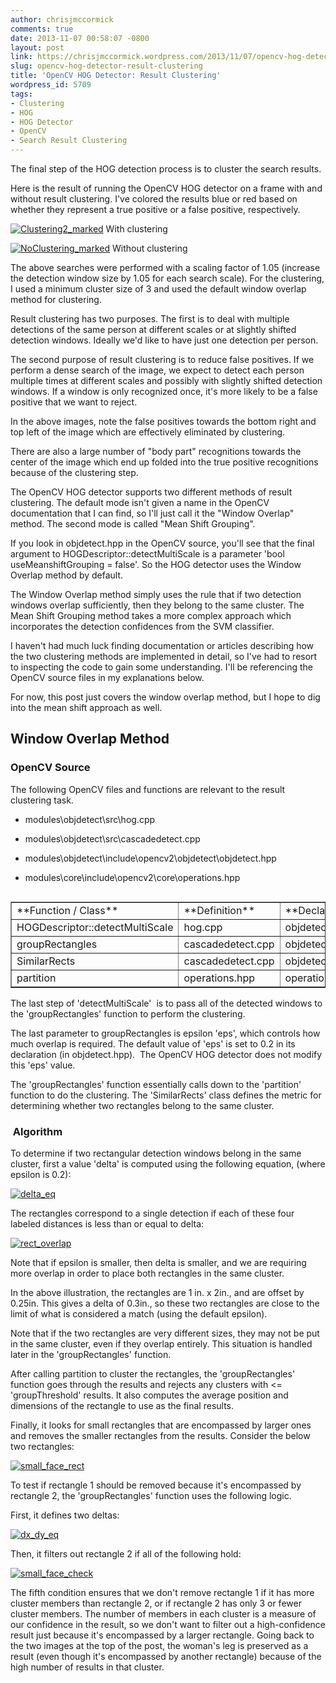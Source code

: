 ```yaml
---
author: chrisjmccormick
comments: true
date: 2013-11-07 00:58:07 -0800
layout: post
link: https://chrisjmccormick.wordpress.com/2013/11/07/opencv-hog-detector-result-clustering/
slug: opencv-hog-detector-result-clustering
title: 'OpenCV HOG Detector: Result Clustering'
wordpress_id: 5709
tags:
- Clustering
- HOG
- HOG Detector
- OpenCV
- Search Result Clustering
---
```


The final step of the HOG detection process is to cluster the search results.

Here is the result of running the OpenCV HOG detector on a frame with and without result clustering. I've colored the results blue or red based on whether they represent a true positive or a false positive, respectively.

[![Clustering2_marked](http://chrisjmccormick.files.wordpress.com/2013/11/clustering2_marked.png)](http://chrisjmccormick.files.wordpress.com/2013/11/clustering2_marked.png) With clustering

[![NoClustering_marked](http://chrisjmccormick.files.wordpress.com/2013/11/noclustering_marked.png)](http://chrisjmccormick.files.wordpress.com/2013/11/noclustering_marked.png) Without clustering

The above searches were performed with a scaling factor of 1.05 (increase the detection window size by 1.05 for each search scale). For the clustering, I used a minimum cluster size of 3 and used the default window overlap method for clustering.

Result clustering has two purposes. The first is to deal with multiple detections of the same person at different scales or at slightly shifted detection windows. Ideally we'd like to have just one detection per person.

The second purpose of result clustering is to reduce false positives. If we perform a dense search of the image, we expect to detect each person multiple times at different scales and possibly with slightly shifted detection windows. If a window is only recognized once, it's more likely to be a false positive that we want to reject.

In the above images, note the false positives towards the bottom right and top left of the image which are effectively eliminated by clustering.

There are also a large number of "body part" recognitions towards the center of the image which end up folded into the true positive recognitions because of the clustering step.

The OpenCV HOG detector supports two different methods of result clustering. The default mode isn't given a name in the OpenCV documentation that I can find, so I'll just call it the "Window Overlap" method. The second mode is called "Mean Shift Grouping".

If you look in objdetect.hpp in the OpenCV source, you'll see that the final argument to HOGDescriptor::detectMultiScale is a parameter 'bool useMeanshiftGrouping = false'. So the HOG detector uses the Window Overlap method by default.

The Window Overlap method simply uses the rule that if two detection windows overlap sufficiently, then they belong to the same cluster. The Mean Shift Grouping method takes a more complex approach which incorporates the detection confidences from the SVM classifier.

I haven't had much luck finding documentation or articles describing how the two clustering methods are implemented in detail, so I've had to resort to inspecting the code to gain some understanding. I'll be referencing the OpenCV source files in my explanations below.

For now, this post just covers the window overlap method, but I hope to dig into the mean shift approach as well.


## Window Overlap Method




### OpenCV Source


The following OpenCV files and functions are relevant to the result clustering task.



	
  * modules\objdetect\src\hog.cpp

	
  * modules\objdetect\src\cascadedetect.cpp

	
  * modules\objdetect\include\opencv2\objdetect\objdetect.hpp

	
  * modules\core\include\opencv2\core\operations.hpp


<table cellpadding="0" cellspacing="0" align="left" border="1" >
<tbody >
<tr >

<td width="156" valign="top" >**Function / Class**
</td>

<td width="193" valign="top" >**Definition**
</td>

<td width="275" valign="top" >**Declaration**
</td>
</tr>
<tr >

<td width="156" valign="top" >HOGDescriptor::detectMultiScale
</td>

<td width="193" valign="top" >hog.cpp
</td>

<td width="275" valign="top" >objdetect.hpp
</td>
</tr>
<tr >

<td width="156" valign="top" >groupRectangles
</td>

<td width="193" valign="top" >cascadedetect.cpp
</td>

<td width="275" valign="top" >objdetect.hpp
</td>
</tr>
<tr >

<td width="156" valign="top" >SimilarRects
</td>

<td width="193" valign="top" >cascadedetect.cpp
</td>

<td width="275" valign="top" >objdetect.hpp
</td>
</tr>
<tr >

<td width="156" valign="top" >partition
</td>

<td width="193" valign="top" >operations.hpp
</td>

<td width="275" valign="top" >operations.hpp
</td>
</tr>
</tbody>
</table>
The last step of 'detectMultiScale'  is to pass all of the detected windows to the 'groupRectangles' function to perform the clustering.

The last parameter to groupRectangles is epsilon 'eps', which controls how much overlap is required. The default value of 'eps' is set to 0.2 in its declaration (in objdetect.hpp).  The OpenCV HOG detector does not modify this 'eps' value.

The 'groupRectangles' function essentially calls down to the 'partition' function to do the clustering. The 'SimilarRects' class defines the metric for determining whether two rectangles belong to the same cluster.


###  Algorithm


To determine if two rectangular detection windows belong in the same cluster, first a value 'delta' is computed using the following equation, (where epsilon is 0.2):

[![delta_eq](http://chrisjmccormick.files.wordpress.com/2013/11/delta_eq.png)](http://chrisjmccormick.files.wordpress.com/2013/11/delta_eq.png)

The rectangles correspond to a single detection if each of these four labeled distances is less than or equal to delta:

[![rect_overlap](http://chrisjmccormick.files.wordpress.com/2013/11/rect_overlap.png)](http://chrisjmccormick.files.wordpress.com/2013/11/rect_overlap.png)

Note that if epsilon is smaller, then delta is smaller, and we are requiring more overlap in order to place both rectangles in the same cluster.

In the above illustration, the rectangles are 1 in. x 2in., and are offset by 0.25in. This gives a delta of 0.3in., so these two rectangles are close to the limit of what is considered a match (using the default epsilon).

Note that if the two rectangles are very different sizes, they may not be put in the same cluster, even if they overlap entirely. This situation is handled later in the 'groupRectangles' function.

After calling partition to cluster the rectangles, the 'groupRectangles' function goes through the results and rejects any clusters with <= 'groupThreshold' results. It also computes the average position and dimensions of the rectangle to use as the final results.

Finally, it looks for small rectangles that are encompassed by larger ones and removes the smaller rectangles from the results. Consider the below two rectangles:

[![small_face_rect](http://chrisjmccormick.files.wordpress.com/2013/11/small_face_rect.png)](http://chrisjmccormick.files.wordpress.com/2013/11/small_face_rect.png)

To test if rectangle 1 should be removed because it's encompassed by rectangle 2, the 'groupRectangles' function uses the following logic.

First, it defines two deltas:

[![dx_dy_eq](http://chrisjmccormick.files.wordpress.com/2013/11/dx_dy_eq.png)](http://chrisjmccormick.files.wordpress.com/2013/11/dx_dy_eq.png)

Then, it filters out rectangle 2 if all of the following hold:

[![small_face_check](http://chrisjmccormick.files.wordpress.com/2013/11/small_face_check.png)](http://chrisjmccormick.files.wordpress.com/2013/11/small_face_check.png)

The fifth condition ensures that we don't remove rectangle 1 if it has more cluster members than rectangle 2, or if rectangle 2 has only 3 or fewer cluster members. The number of members in each cluster is a measure of our confidence in the result, so we don't want to filter out a high-confidence result just because it's encompassed by a larger rectangle. Going back to the two images at the top of the post, the woman's leg is preserved as a result (even though it's encompassed by another rectangle) because of the high number of results in that cluster.
